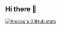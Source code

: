 ## Hi there 👋

[![Anurag's GitHub stats](https://github-readme-stats.vercel.app/api?username=lucasleandro08)](https://github.com/lucasleandro08/lucasleandro08)
